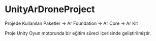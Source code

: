 # UnityArDroneProject

Projede Kullanılan Paketler
  -> Ar Foundation
  -> Ar Core
  -> Ar Kit

Proje Unity Oyun motorunda bir eğitim süreci içerisinde geliştirilmiştir.
